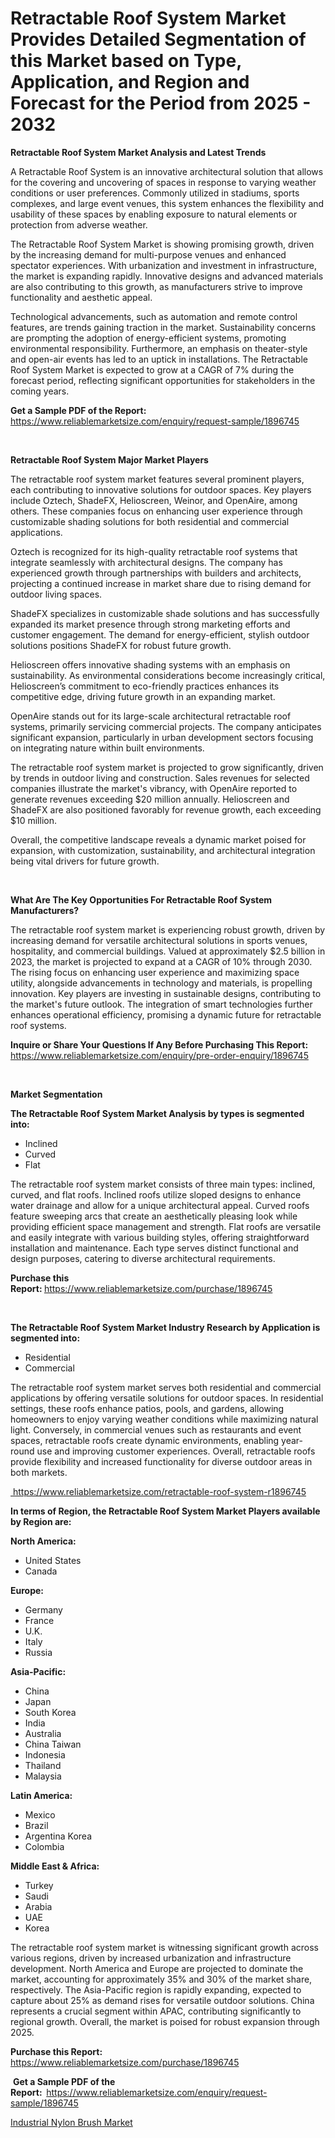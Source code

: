 <p><h1>Retractable Roof System Market Provides Detailed Segmentation of this Market based on Type, Application, and Region and Forecast for the Period from 2025 - 2032</h1></p><p><strong>Retractable Roof System Market Analysis and Latest Trends</strong></p>
<p><p>A Retractable Roof System is an innovative architectural solution that allows for the covering and uncovering of spaces in response to varying weather conditions or user preferences. Commonly utilized in stadiums, sports complexes, and large event venues, this system enhances the flexibility and usability of these spaces by enabling exposure to natural elements or protection from adverse weather.</p><p>The Retractable Roof System Market is showing promising growth, driven by the increasing demand for multi-purpose venues and enhanced spectator experiences. With urbanization and investment in infrastructure, the market is expanding rapidly. Innovative designs and advanced materials are also contributing to this growth, as manufacturers strive to improve functionality and aesthetic appeal.</p><p>Technological advancements, such as automation and remote control features, are trends gaining traction in the market. Sustainability concerns are prompting the adoption of energy-efficient systems, promoting environmental responsibility. Furthermore, an emphasis on theater-style and open-air events has led to an uptick in installations. The Retractable Roof System Market is expected to grow at a CAGR of 7% during the forecast period, reflecting significant opportunities for stakeholders in the coming years.</p></p>
<p><strong>Get a Sample PDF of the Report:&nbsp;</strong> <a href="https://www.reliablemarketsize.com/enquiry/request-sample/1896745?utm_campaign=2461&utm_medium=2&utm_source=Github&utm_content=ia&utm_term=11042025&utm_id=retractable-roof-system">https://www.reliablemarketsize.com/enquiry/request-sample/1896745</a></p>
<p>&nbsp;</p>
<p><strong>Retractable Roof System Major Market Players</strong></p>
<p><p>The retractable roof system market features several prominent players, each contributing to innovative solutions for outdoor spaces. Key players include Oztech, ShadeFX, Helioscreen, Weinor, and OpenAire, among others. These companies focus on enhancing user experience through customizable shading solutions for both residential and commercial applications.</p><p>Oztech is recognized for its high-quality retractable roof systems that integrate seamlessly with architectural designs. The company has experienced growth through partnerships with builders and architects, projecting a continued increase in market share due to rising demand for outdoor living spaces.</p><p>ShadeFX specializes in customizable shade solutions and has successfully expanded its market presence through strong marketing efforts and customer engagement. The demand for energy-efficient, stylish outdoor solutions positions ShadeFX for robust future growth.</p><p>Helioscreen offers innovative shading systems with an emphasis on sustainability. As environmental considerations become increasingly critical, Helioscreen’s commitment to eco-friendly practices enhances its competitive edge, driving future growth in an expanding market.</p><p>OpenAire stands out for its large-scale architectural retractable roof systems, primarily servicing commercial projects. The company anticipates significant expansion, particularly in urban development sectors focusing on integrating nature within built environments.</p><p>The retractable roof system market is projected to grow significantly, driven by trends in outdoor living and construction. Sales revenues for selected companies illustrate the market's vibrancy, with OpenAire reported to generate revenues exceeding $20 million annually. Helioscreen and ShadeFX are also positioned favorably for revenue growth, each exceeding $10 million.</p><p>Overall, the competitive landscape reveals a dynamic market poised for expansion, with customization, sustainability, and architectural integration being vital drivers for future growth.</p></p>
<p>&nbsp;</p>
<p><strong>What Are The Key Opportunities For Retractable Roof System Manufacturers?</strong></p>
<p><p>The retractable roof system market is experiencing robust growth, driven by increasing demand for versatile architectural solutions in sports venues, hospitality, and commercial buildings. Valued at approximately $2.5 billion in 2023, the market is projected to expand at a CAGR of 10% through 2030. The rising focus on enhancing user experience and maximizing space utility, alongside advancements in technology and materials, is propelling innovation. Key players are investing in sustainable designs, contributing to the market's future outlook. The integration of smart technologies further enhances operational efficiency, promising a dynamic future for retractable roof systems.</p></p>
<p><strong>Inquire or Share Your Questions If Any Before Purchasing This Report:</strong> <a href="https://www.reliablemarketsize.com/enquiry/pre-order-enquiry/1896745?utm_campaign=2461&utm_medium=2&utm_source=Github&utm_content=ia&utm_term=11042025&utm_id=retractable-roof-system">https://www.reliablemarketsize.com/enquiry/pre-order-enquiry/1896745</a></p>
<p>&nbsp;</p>
<p><strong>Market Segmentation</strong></p>
<p><strong>The Retractable Roof System Market Analysis by types is segmented into:</strong></p>
<p><ul><li>Inclined</li><li>Curved</li><li>Flat</li></ul></p>
<p><p>The retractable roof system market consists of three main types: inclined, curved, and flat roofs. Inclined roofs utilize sloped designs to enhance water drainage and allow for a unique architectural appeal. Curved roofs feature sweeping arcs that create an aesthetically pleasing look while providing efficient space management and strength. Flat roofs are versatile and easily integrate with various building styles, offering straightforward installation and maintenance. Each type serves distinct functional and design purposes, catering to diverse architectural requirements.</p></p>
<p><strong>Purchase this Report:&nbsp;</strong><a href="https://www.reliablemarketsize.com/purchase/1896745?utm_campaign=2461&utm_medium=2&utm_source=Github&utm_content=ia&utm_term=11042025&utm_id=retractable-roof-system">https://www.reliablemarketsize.com/purchase/1896745</a></p>
<p>&nbsp;</p>
<p><strong>The Retractable Roof System Market Industry Research by Application is segmented into:</strong></p>
<p><ul><li>Residential</li><li>Commercial</li></ul></p>
<p><p>The retractable roof system market serves both residential and commercial applications by offering versatile solutions for outdoor spaces. In residential settings, these roofs enhance patios, pools, and gardens, allowing homeowners to enjoy varying weather conditions while maximizing natural light. Conversely, in commercial venues such as restaurants and event spaces, retractable roofs create dynamic environments, enabling year-round use and improving customer experiences. Overall, retractable roofs provide flexibility and increased functionality for diverse outdoor areas in both markets.</p></p>
<p><a href="https://www.reliablemarketsize.com/retractable-roof-system-r1896745?utm_campaign=2461&utm_medium=2&utm_source=Github&utm_content=ia&utm_term=11042025&utm_id=retractable-roof-system">&nbsp;https://www.reliablemarketsize.com/retractable-roof-system-r1896745</a></p>
<p><strong>In terms of Region, the Retractable Roof System Market Players available by Region are:</strong></p>
<p>
    <p> <strong> North America: </strong>
        <ul>
            <li>United States</li>
            <li>Canada</li>
        </ul>
        </p> 
    <p> <strong> Europe: </strong>
        <ul>
            <li>Germany</li>
            <li>France</li>
            <li>U.K.</li>
            <li>Italy</li>
            <li>Russia</li>
        </ul>
        </p> 
    <p> <strong> Asia-Pacific: </strong>
        <ul>
            <li>China</li>
            <li>Japan</li>
            <li>South Korea</li>
            <li>India</li>
            <li>Australia</li>
            <li>China Taiwan</li>
            <li>Indonesia</li>
            <li>Thailand</li>
            <li>Malaysia</li>
        </ul>
        </p> 
    <p> <strong> Latin America: </strong>
        <ul>
            <li>Mexico</li>
            <li>Brazil</li>
            <li>Argentina Korea</li>
            <li>Colombia</li>
        </ul>
        </p> 
    <p> <strong> Middle East & Africa: </strong>
        <ul>
            <li>Turkey</li>
            <li>Saudi</li>
            <li>Arabia</li>
            <li>UAE</li>
            <li>Korea</li>
        </ul>
    </p>
    </p>
<p><p>The retractable roof system market is witnessing significant growth across various regions, driven by increased urbanization and infrastructure development. North America and Europe are projected to dominate the market, accounting for approximately 35% and 30% of the market share, respectively. The Asia-Pacific region is rapidly expanding, expected to capture about 25% as demand rises for versatile outdoor solutions. China represents a crucial segment within APAC, contributing significantly to regional growth. Overall, the market is poised for robust expansion through 2025.</p></p>
<p><strong>Purchase this Report: </strong><a href="https://www.reliablemarketsize.com/purchase/1896745?utm_campaign=2461&utm_medium=2&utm_source=Github&utm_content=ia&utm_term=11042025&utm_id=retractable-roof-system">https://www.reliablemarketsize.com/purchase/1896745</a></p>
<p>&nbsp;<strong>Get a Sample PDF of the Report:&nbsp;&nbsp;</strong><a href="https://www.reliablemarketsize.com/enquiry/request-sample/1896745?utm_campaign=2461&utm_medium=2&utm_source=Github&utm_content=ia&utm_term=11042025&utm_id=retractable-roof-system">https://www.reliablemarketsize.com/enquiry/request-sample/1896745</a></p>
<p><strong></strong></p>
<p><p><a href="https://github.com/abidomamen/Market-Research-Report-List-1/blob/main/industrial-nylon-brush-market.md?utm_campaign=2461&utm_medium=2&utm_source=Github&utm_content=ia&utm_term=11042025&utm_id=retractable-roof-system">Industrial Nylon Brush Market</a></p></p>